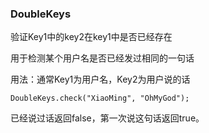 <h3>DoubleKeys</h3>
<p>验证Key1中的key2在key1中是否已经存在</p>
<p>用于检测某个用户名是否已经发过相同的一句话</p>
<p>用法：通常Key1为用户名，Key2为用户说的话</p>

```
DoubleKeys.check("XiaoMing", "OhMyGod");
```

已经说过话返回false，第一次说这句话返回true。